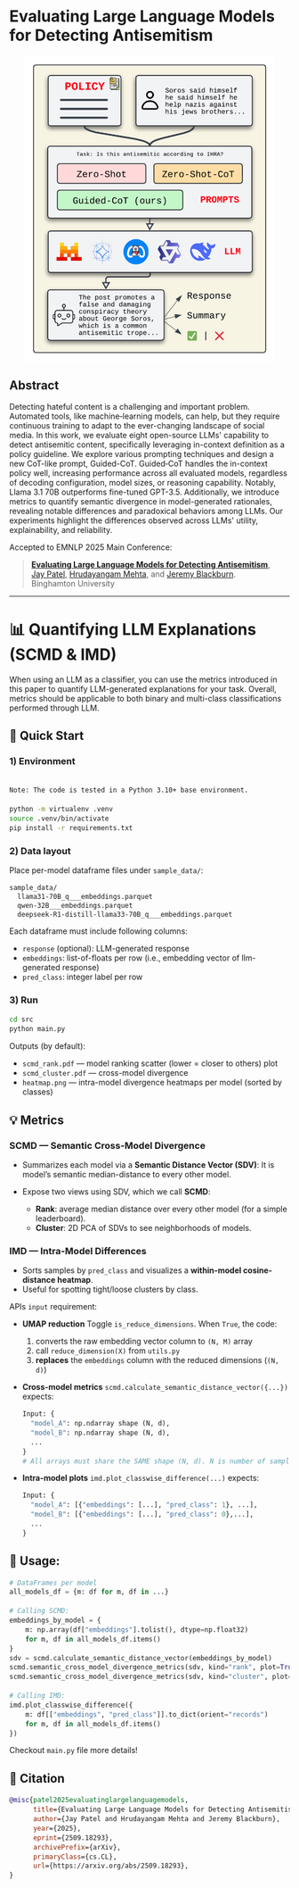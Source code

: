 # Evaluating Large Language Models for Detecting Antisemitism

<p align="center" width="100%">
    <a href="https://github.com/idramalab/quantify-llm-explanations/blob/main/assets/paper-teaser.png">
    <img src="https://github.com/idramalab/quantify-llm-explanations/blob/main/assets/paper-teaser.png" style="width: 450px; max-width: 100%; height: auto; display: block; margin: auto;" alt="paper-teaser" />
    </a>
</p>

## Abstract

Detecting hateful content is a challenging and important problem. Automated tools, like machine‑learning models, can help, but they require continuous training to adapt to the ever-changing landscape of social media. In this work, we evaluate eight open-source LLMs' capability to detect antisemitic content, specifically leveraging in-context definition as a policy guideline. We explore various prompting techniques and design a new CoT-like prompt, Guided-CoT. Guided‑CoT handles the in-context policy well, increasing performance across all evaluated models, regardless of decoding configuration, model sizes, or reasoning capability. Notably, Llama 3.1 70B outperforms fine-tuned GPT-3.5. Additionally, we introduce metrics to quantify semantic divergence in model-generated rationales, revealing notable differences and paradoxical behaviors among LLMs. Our experiments highlight the differences observed across LLMs' utility, explainability, and reliability.

Accepted to EMNLP 2025 Main Conference:

> [**Evaluating Large Language Models for Detecting Antisemitism**](https://arxiv.org/abs/2509.18293),<br/>
[Jay Patel](https://mrjaypatel.com/), [Hrudayangam Mehta](https://www.linkedin.com/in/hrudaymehta/), and [Jeremy Blackburn](https://mrjimmyblack.com). <br>
Binghamton University

------

# 📊 Quantifying LLM Explanations (SCMD & IMD)

When using an LLM as a classifier, you can use the metrics introduced in this paper to quantify LLM-generated explanations for your task. Overall, metrics should be applicable to both binary and multi-class classifications performed through LLM.

## 🚀 Quick Start

### 1) Environment

```bash

Note: The code is tested in a Python 3.10+ base environment.

python -m virtualenv .venv
source .venv/bin/activate
pip install -r requirements.txt
```

### 2) Data layout

Place per-model dataframe files under `sample_data/`:

```
sample_data/
  llama31-70B_q___embeddings.parquet
  qwen-32B___embeddings.parquet
  deepseek-R1-distill-llama33-70B_q___embeddings.parquet
```

Each dataframe must include following columns:

* `response` (optional): LLM-generated response
* `embeddings`: list-of-floats per row (i.e., embedding vector of llm-generated response)
* `pred_class`: integer label per row

### 3) Run

```bash
cd src
python main.py
```

Outputs (by default):

* `scmd_rank.pdf` — model ranking scatter (lower = closer to others) plot
* `scmd_cluster.pdf` — cross-model divergence
* `heatmap.png` — intra-model divergence heatmaps per model (sorted by classes)

## 💡 Metrics

### SCMD — Semantic Cross-Model Divergence

* Summarizes each model via a **Semantic Distance Vector (SDV)**: It is model’s semantic median-distance to every other model.
* Expose two views using SDV, which we call **SCMD**:

  * **Rank**: average median distance over every other model (for a simple leaderboard).
  * **Cluster**: 2D PCA of SDVs to see neighborhoods of models.

### IMD — Intra-Model Differences

* Sorts samples by `pred_class` and visualizes a **within-model cosine-distance heatmap**.
* Useful for spotting tight/loose clusters by class.

APIs `input` requirement:

* **UMAP reduction**
  Toggle `is_reduce_dimensions`. When `True`, the code:

  1. converts the raw embedding vector column to `(N, M)` array
  2. call `reduce_dimension(X)` from `utils.py`
  3. **replaces** the `embeddings` column with the reduced dimensions (`(N, d)`)

* **Cross-model metrics**
  `scmd.calculate_semantic_distance_vector({...})` expects:

  ```python
  Input: {
    "model_A": np.ndarray shape (N, d),
    "model_B": np.ndarray shape (N, d),
    ...
  }
  # All arrays must share the SAME shape (N, d). N is number of samples.
  ```

* **Intra-model plots**
  `imd.plot_classwise_difference(...)` expects:

  ```python
  Input: {
    "model_A": [{"embeddings": [...], "pred_class": 1}, ...],
    "model_B": [{"embeddings": [...], "pred_class": 0},...],
    ...
  }
  ```

## 🧭 Usage:

```python
# DataFrames per model
all_models_df = {m: df for m, df in ...}

# Calling SCMD:
embeddings_by_model = {
    m: np.array(df["embeddings"].tolist(), dtype=np.float32)
    for m, df in all_models_df.items()
}
sdv = scmd.calculate_semantic_distance_vector(embeddings_by_model)
scmd.semantic_cross_model_divergence_metrics(sdv, kind="rank", plot=True)
scmd.semantic_cross_model_divergence_metrics(sdv, kind="cluster", plot=True)

# Calling IMD:
imd.plot_classwise_difference({		
    m: df[["embeddings", "pred_class"]].to_dict(orient="records")
    for m, df in all_models_df.items()
})
```

Checkout `main.py` file more details!

## 📄 Citation

```bibtex
@misc{patel2025evaluatinglargelanguagemodels,
      title={Evaluating Large Language Models for Detecting Antisemitism}, 
      author={Jay Patel and Hrudayangam Mehta and Jeremy Blackburn},
      year={2025},
      eprint={2509.18293},
      archivePrefix={arXiv},
      primaryClass={cs.CL},
      url={https://arxiv.org/abs/2509.18293}, 
}
```